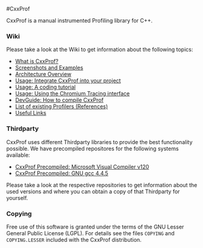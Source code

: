 #CxxProf

CxxProf is a manual instrumented Profiling library for C++.

### Wiki
Please take a look at the Wiki to get information about the following topics:

* [What is CxxProf?](https://github.com/monsdar/CxxProf/wiki/What-is-CxxProf%3F)
* [Screenshots and Examples](https://github.com/monsdar/CxxProf/wiki/Screenshots-and-Examples)
* [Architecture Overview](https://github.com/monsdar/CxxProf/wiki/Architecture-Overview)
* [Usage: Integrate CxxProf into your project](https://github.com/monsdar/CxxProf/wiki/Usage:-Integrate-CxxProf-into-your-project)
* [Usage: A coding tutorial](https://github.com/monsdar/CxxProf/wiki/Usage:-A-coding-tutorial)
* [Usage: Using the Chromium Tracing interface](https://github.com/monsdar/CxxProf/wiki/Using-the-Chromium-Tracing-interface)
* [DevGuide: How to compile CxxProf](https://github.com/monsdar/CxxProf/wiki/DevGuide:-How-to-compile-CxxProf)
* [List of existing Profilers (References)](https://github.com/monsdar/CxxProf/wiki/List-of-existing-Profilers-(References))
* [Useful Links](https://github.com/monsdar/CxxProf/wiki/Useful-Links)

### Thirdparty
CxxProf uses different Thirdparty libraries to provide the best functionality possible. We have precompiled repositores for the following systems available:
* [CxxProf Precompiled: Microsoft Visual Compiler v120](https://github.com/monsdar/CxxProf-Thirdparty-vc120)
* [CxxProf Precompiled: GNU gcc 4.4.5](https://github.com/monsdar/CxxProf-Thirdparty-gcc)

Please take a look at the respective repositories to get information about the used versions and where you can obtain a copy of that Thirdparty for yourself.

### Copying
Free use of this software is granted under the terms of the GNU Lesser General Public License (LGPL). For details see the files `COPYING` and `COPYING.LESSER` included with the CxxProf distribution.
